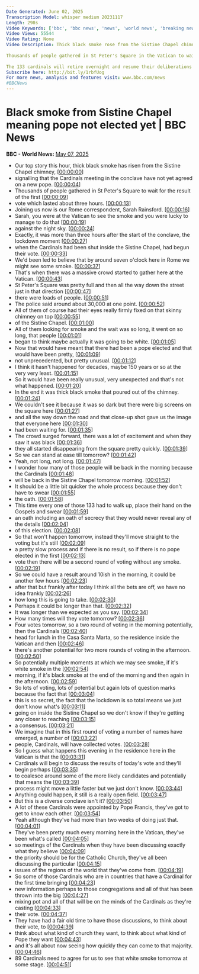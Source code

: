 ```yaml
---
Date Generated: June 02, 2025
Transcription Model: whisper medium 20231117
Length: 298s
Video Keywords: ['bbc', 'bbc news', 'news', 'world news', 'breaking news', 'us news', 'world', 'america', 'usa', 'usa news', 'india news']
Video Views: 55544
Video Rating: None
Video Description: Thick black smoke rose from the Sistine Chapel chimney on Wednesday evening, signalling that the cardinals meeting in the conclave did not decide on a new pope.
 
Thousands of people gathered in St Peter's Square in the Vatican to wait for the result of the first vote, which lasted about three hours.
 
The 133 cardinals will retire overnight and resume their deliberations tomorrow.
Subscribe here: http://bit.ly/1rbfUog
For more news, analysis and features visit: www.bbc.com/news 
#BBCNews
---
```


# Black smoke from Sistine Chapel meaning pope not elected yet | BBC News
**BBC - World News:** [May 07, 2025](https://www.youtube.com/watch?v=iDqPREWs0hA)
*  Our top story this hour, thick black smoke has risen from the Sistine Chapel chimney, [[00:00:00](https://www.youtube.com/watch?v=iDqPREWs0hA&t=0.0s)]
*  signalling that the Cardinals meeting in the conclave have not yet agreed on a new pope. [[00:00:04](https://www.youtube.com/watch?v=iDqPREWs0hA&t=4.8s)]
*  Thousands of people gathered in St Peter's Square to wait for the result of the first [[00:00:09](https://www.youtube.com/watch?v=iDqPREWs0hA&t=9.84s)]
*  vote which lasted about three hours. [[00:00:13](https://www.youtube.com/watch?v=iDqPREWs0hA&t=13.24s)]
*  Joining us now is our Rome correspondent, Sarah Rainsford. [[00:00:16](https://www.youtube.com/watch?v=iDqPREWs0hA&t=16.4s)]
*  Sarah, you were at the Vatican to see the smoke and you were lucky to manage to do that [[00:00:19](https://www.youtube.com/watch?v=iDqPREWs0hA&t=19.400000000000002s)]
*  against the night sky. [[00:00:24](https://www.youtube.com/watch?v=iDqPREWs0hA&t=24.32s)]
*  Exactly, it was more than three hours after the start of the conclave, the lockdown moment [[00:00:27](https://www.youtube.com/watch?v=iDqPREWs0hA&t=27.32s)]
*  when the Cardinals had been shut inside the Sistine Chapel, had begun their vote. [[00:00:33](https://www.youtube.com/watch?v=iDqPREWs0hA&t=33.24s)]
*  We'd been led to believe that by around seven o'clock here in Rome we might see some smoke. [[00:00:37](https://www.youtube.com/watch?v=iDqPREWs0hA&t=37.92s)]
*  That's when there was a massive crowd started to gather here at the Vatican. [[00:00:43](https://www.youtube.com/watch?v=iDqPREWs0hA&t=43.32s)]
*  St Peter's Square was pretty full and then all the way down the street just in that direction [[00:00:47](https://www.youtube.com/watch?v=iDqPREWs0hA&t=47.32s)]
*  there were loads of people. [[00:00:51](https://www.youtube.com/watch?v=iDqPREWs0hA&t=51.08s)]
*  The police said around about 30,000 at one point. [[00:00:52](https://www.youtube.com/watch?v=iDqPREWs0hA&t=52.24s)]
*  All of them of course had their eyes really firmly fixed on that skinny chimney on top [[00:00:55](https://www.youtube.com/watch?v=iDqPREWs0hA&t=55.68s)]
*  of the Sistine Chapel. [[00:01:00](https://www.youtube.com/watch?v=iDqPREWs0hA&t=60.0s)]
*  All of them looking for smoke and the wait was so long, it went on so long, that people [[00:01:01](https://www.youtube.com/watch?v=iDqPREWs0hA&t=61.6s)]
*  began to think maybe actually it was going to be white. [[00:01:05](https://www.youtube.com/watch?v=iDqPREWs0hA&t=65.76s)]
*  Now that would have meant that there had been a pope elected and that would have been pretty, [[00:01:09](https://www.youtube.com/watch?v=iDqPREWs0hA&t=69.16s)]
*  not unprecedented, but pretty unusual. [[00:01:12](https://www.youtube.com/watch?v=iDqPREWs0hA&t=72.88s)]
*  I think it hasn't happened for decades, maybe 150 years or so at the very very least. [[00:01:15](https://www.youtube.com/watch?v=iDqPREWs0hA&t=75.6s)]
*  So it would have been really unusual, very unexpected and that's not what happened. [[00:01:20](https://www.youtube.com/watch?v=iDqPREWs0hA&t=80.08s)]
*  In the end it was thick black smoke that poured out of the chimney. [[00:01:24](https://www.youtube.com/watch?v=iDqPREWs0hA&t=84.32s)]
*  We couldn't see it because it was so dark but there were big screens on the square here [[00:01:27](https://www.youtube.com/watch?v=iDqPREWs0hA&t=87.39999999999999s)]
*  and all the way down the road and that close-up shot gave us the image that everyone here [[00:01:30](https://www.youtube.com/watch?v=iDqPREWs0hA&t=90.96s)]
*  had been waiting for. [[00:01:35](https://www.youtube.com/watch?v=iDqPREWs0hA&t=95.03999999999999s)]
*  The crowd surged forward, there was a lot of excitement and when they saw it was black [[00:01:36](https://www.youtube.com/watch?v=iDqPREWs0hA&t=96.16s)]
*  they all started disappearing from the square pretty quickly. [[00:01:39](https://www.youtube.com/watch?v=iDqPREWs0hA&t=99.39999999999999s)]
*  So we can stand at ease till tomorrow? [[00:01:42](https://www.youtube.com/watch?v=iDqPREWs0hA&t=102.44s)]
*  Yeah, not long, not long. [[00:01:47](https://www.youtube.com/watch?v=iDqPREWs0hA&t=107.16s)]
*  I wonder how many of those people will be back in the morning because the Cardinals [[00:01:48](https://www.youtube.com/watch?v=iDqPREWs0hA&t=108.63999999999999s)]
*  will be back in the Sistine Chapel tomorrow morning. [[00:01:52](https://www.youtube.com/watch?v=iDqPREWs0hA&t=112.2s)]
*  It should be a little bit quicker the whole process because they don't have to swear [[00:01:55](https://www.youtube.com/watch?v=iDqPREWs0hA&t=115.16s)]
*  the oath. [[00:01:58](https://www.youtube.com/watch?v=iDqPREWs0hA&t=118.0s)]
*  This time every one of those 133 had to walk up, place their hand on the Gospels and swear [[00:01:59](https://www.youtube.com/watch?v=iDqPREWs0hA&t=119.0s)]
*  an oath including an oath of secrecy that they would never reveal any of the details [[00:02:04](https://www.youtube.com/watch?v=iDqPREWs0hA&t=124.8s)]
*  of this election. [[00:02:08](https://www.youtube.com/watch?v=iDqPREWs0hA&t=128.96s)]
*  So that won't happen tomorrow, instead they'll move straight to the voting but it's still [[00:02:09](https://www.youtube.com/watch?v=iDqPREWs0hA&t=129.96s)]
*  a pretty slow process and if there is no result, so if there is no pope elected in the first [[00:02:13](https://www.youtube.com/watch?v=iDqPREWs0hA&t=133.51999999999998s)]
*  vote then there will be a second round of voting without any smoke. [[00:02:19](https://www.youtube.com/watch?v=iDqPREWs0hA&t=139.04000000000002s)]
*  So we could have a result around 10ish in the morning, it could be another few hours [[00:02:23](https://www.youtube.com/watch?v=iDqPREWs0hA&t=143.0s)]
*  after that but frankly after today I think all the bets are off, we have no idea frankly [[00:02:26](https://www.youtube.com/watch?v=iDqPREWs0hA&t=146.68s)]
*  how long this is going to take. [[00:02:30](https://www.youtube.com/watch?v=iDqPREWs0hA&t=150.72s)]
*  Perhaps it could be longer than that. [[00:02:32](https://www.youtube.com/watch?v=iDqPREWs0hA&t=152.36s)]
*  It was longer than we expected as you say. [[00:02:34](https://www.youtube.com/watch?v=iDqPREWs0hA&t=154.20000000000002s)]
*  How many times will they vote tomorrow? [[00:02:36](https://www.youtube.com/watch?v=iDqPREWs0hA&t=156.44s)]
*  Four votes tomorrow, so a two round of voting in the morning potentially, then the Cardinals [[00:02:40](https://www.youtube.com/watch?v=iDqPREWs0hA&t=160.96s)]
*  head for lunch in the Casa Santa Marta, so the residence inside the Vatican and then [[00:02:46](https://www.youtube.com/watch?v=iDqPREWs0hA&t=166.52s)]
*  there's another potential for two more rounds of voting in the afternoon. [[00:02:50](https://www.youtube.com/watch?v=iDqPREWs0hA&t=170.28s)]
*  So potentially multiple moments at which we may see smoke, if it's white smoke in the [[00:02:54](https://www.youtube.com/watch?v=iDqPREWs0hA&t=174.68s)]
*  morning, if it's black smoke at the end of the morning and then again in the afternoon. [[00:02:59](https://www.youtube.com/watch?v=iDqPREWs0hA&t=179.84s)]
*  So lots of voting, lots of potential but again lots of question marks because the fact that [[00:03:04](https://www.youtube.com/watch?v=iDqPREWs0hA&t=184.20000000000002s)]
*  this is so secret, the fact that the lockdown is so total means we just don't know what's [[00:03:11](https://www.youtube.com/watch?v=iDqPREWs0hA&t=191.32000000000002s)]
*  going on inside the Sistine Chapel so we don't know if they're getting any closer to reaching [[00:03:15](https://www.youtube.com/watch?v=iDqPREWs0hA&t=195.56s)]
*  a consensus. [[00:03:21](https://www.youtube.com/watch?v=iDqPREWs0hA&t=201.35999999999999s)]
*  We imagine that in this first round of voting a number of names have emerged, a number of [[00:03:22](https://www.youtube.com/watch?v=iDqPREWs0hA&t=202.35999999999999s)]
*  people, Cardinals, will have collected votes. [[00:03:28](https://www.youtube.com/watch?v=iDqPREWs0hA&t=208.56s)]
*  So I guess what happens this evening in the residence here in the Vatican is that the [[00:03:31](https://www.youtube.com/watch?v=iDqPREWs0hA&t=211.23999999999998s)]
*  Cardinals will begin to discuss the results of today's vote and they'll begin perhaps [[00:03:35](https://www.youtube.com/watch?v=iDqPREWs0hA&t=215.95999999999998s)]
*  to coalesce around some of the more likely candidates and potentially that means the [[00:03:39](https://www.youtube.com/watch?v=iDqPREWs0hA&t=219.92s)]
*  process might move a little faster but we just don't know. [[00:03:44](https://www.youtube.com/watch?v=iDqPREWs0hA&t=224.0s)]
*  Anything could happen, it still is a really open field. [[00:03:47](https://www.youtube.com/watch?v=iDqPREWs0hA&t=227.72s)]
*  But this is a diverse conclave isn't it? [[00:03:50](https://www.youtube.com/watch?v=iDqPREWs0hA&t=230.28s)]
*  A lot of these Cardinals were appointed by Pope Francis, they've got to get to know each other. [[00:03:54](https://www.youtube.com/watch?v=iDqPREWs0hA&t=234.32s)]
*  Yeah although they've had more than two weeks of doing just that. [[00:04:01](https://www.youtube.com/watch?v=iDqPREWs0hA&t=241.84s)]
*  They've been pretty much every morning here in the Vatican, they've been what's called [[00:04:05](https://www.youtube.com/watch?v=iDqPREWs0hA&t=245.76s)]
*  so meetings of the Cardinals when they have been discussing exactly what they believe [[00:04:09](https://www.youtube.com/watch?v=iDqPREWs0hA&t=249.88s)]
*  the priority should be for the Catholic Church, they've all been discussing the particular [[00:04:15](https://www.youtube.com/watch?v=iDqPREWs0hA&t=255.0s)]
*  issues of the regions of the world that they've come from. [[00:04:19](https://www.youtube.com/watch?v=iDqPREWs0hA&t=259.84s)]
*  So some of those Cardinals who are in countries that have a Cardinal for the first time bringing [[00:04:23](https://www.youtube.com/watch?v=iDqPREWs0hA&t=263.24s)]
*  new information perhaps to those congregations and all of that has been thrown into the big [[00:04:27](https://www.youtube.com/watch?v=iDqPREWs0hA&t=267.84s)]
*  mixing pot and all of that will be on the minds of the Cardinals as they're casting [[00:04:33](https://www.youtube.com/watch?v=iDqPREWs0hA&t=273.2s)]
*  their vote. [[00:04:37](https://www.youtube.com/watch?v=iDqPREWs0hA&t=277.64s)]
*  They have had a fair old time to have those discussions, to think about their vote, to [[00:04:39](https://www.youtube.com/watch?v=iDqPREWs0hA&t=279.28s)]
*  think about what kind of church they want, to think about what kind of Pope they want [[00:04:43](https://www.youtube.com/watch?v=iDqPREWs0hA&t=283.44s)]
*  and it's all about now seeing how quickly they can come to that majority. [[00:04:46](https://www.youtube.com/watch?v=iDqPREWs0hA&t=286.91999999999996s)]
*  89 Cardinals need to agree for us to see that white smoke tomorrow at some stage. [[00:04:51](https://www.youtube.com/watch?v=iDqPREWs0hA&t=291.44s)]
